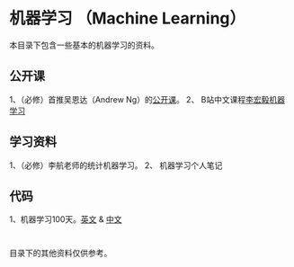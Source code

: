 # 机器学习 （Machine Learning）
本目录下包含一些基本的机器学习的资料。

## 公开课
1、（必修）首推吴恩达（Andrew Ng）的[公开课](https://www.coursera.org/learn/machine-learning)。
2、 B站中文课程[李宏毅机器学习](https://www.bilibili.com/video/av10590361?from=search&seid=2567563418955556168)

## 学习资料
1、（必修）李航老师的统计机器学习。
2、 机器学习个人笔记

## 代码
1、机器学习100天。[英文](https://github.com/Avik-Jain/100-Days-Of-ML-Code) & [中文](https://github.com/MLEveryday/100-Days-Of-ML-Code)

#
目录下的其他资料仅供参考。
